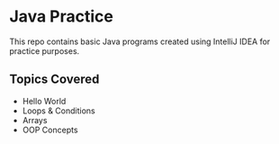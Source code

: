# Java Practice

This repo contains basic Java programs created using IntelliJ IDEA for practice purposes.

## Topics Covered
- Hello World
- Loops & Conditions
- Arrays
- OOP Concepts
